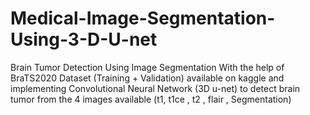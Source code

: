 # Medical-Image-Segmentation-Using-3-D-U-net

Brain Tumor Detection Using Image Segmentation
With the help of BraTS2020 Dataset (Training + Validation) available on kaggle and implementing Convolutional Neural Network (3D u-net) to detect brain tumor from the 4 images available (t1, t1ce , t2 , flair , Segmentation)
